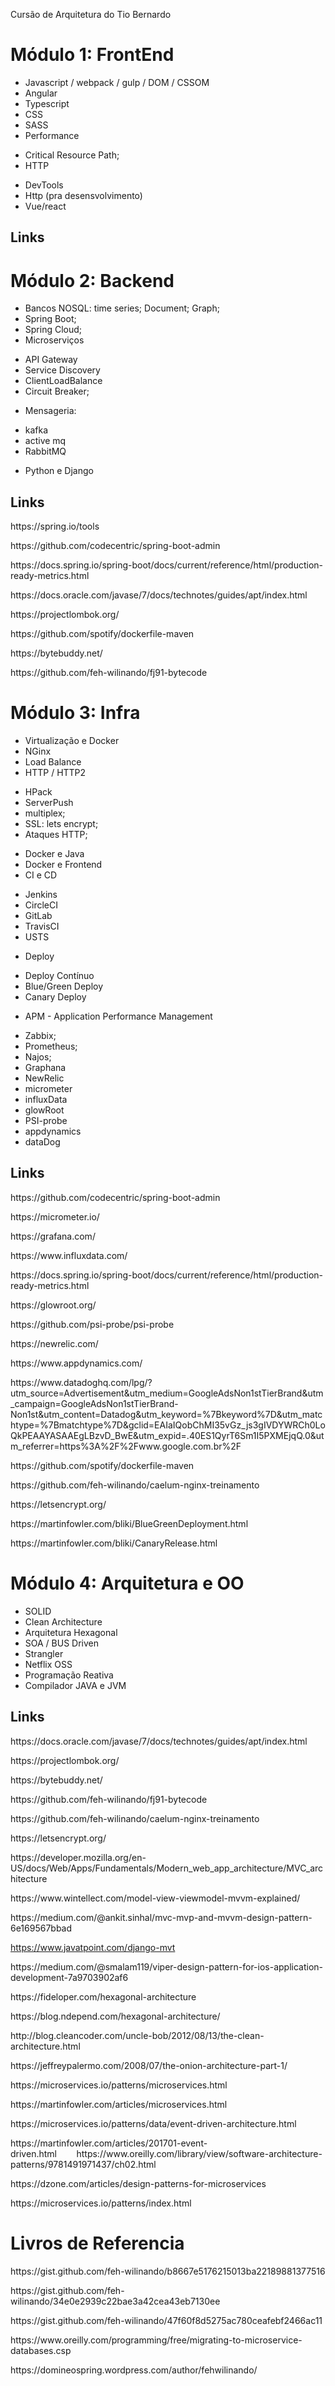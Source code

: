 <html><body class="c14"><div><p class="c1 c8"><span class="c2"></span></p></div><p class="c7 title" id="h.cbtyyogdk9l5"><span class="c13">Curs&atilde;o de Arquitetura do Tio Bernardo</span></p><h1 class="c5" id="h.ejkx2whwclqj"><span class="c9">M&oacute;dulo 1: FrontEnd</span></h1><ul class="c6 lst-kix_b6hrqrxoqqmd-0 start"><li class="c1 c3"><span class="c2">Javascript / webpack / gulp / DOM / CSSOM</span></li><li class="c1 c3"><span class="c2">Angular</span></li><li class="c1 c3"><span class="c2">Typescript</span></li><li class="c1 c3"><span class="c2">CSS</span></li><li class="c1 c3"><span class="c2">SASS</span></li><li class="c1 c3"><span class="c2">Performance</span></li></ul><ul class="c6 lst-kix_b6hrqrxoqqmd-1 start"><li class="c1 c4"><span class="c2">Critical Resource Path;</span></li><li class="c1 c4"><span class="c2">HTTP</span></li></ul><ul class="c6 lst-kix_b6hrqrxoqqmd-0"><li class="c1 c3"><span class="c2">DevTools</span></li><li class="c1 c3"><span class="c2">Http (pra desensvolvimento)</span></li><li class="c1 c3"><span class="c2">Vue/react</span></li></ul><h2 class="c11" id="h.wyo4z9mtp8h"><span class="c10">Links</span></h2><p class="c1 c8"><span class="c2"></span></p><h1 class="c5" id="h.je3in0u2rfaq"><span class="c9">M&oacute;dulo 2: Backend</span></h1><ul class="c6 lst-kix_b6hrqrxoqqmd-0"><li class="c1 c3"><span class="c2">Bancos NOSQL: time series; Document; Graph; </span></li><li class="c1 c3"><span class="c2">Spring Boot;</span></li><li class="c1 c3"><span class="c2">Spring Cloud;</span></li><li class="c1 c3"><span class="c2">Microservi&ccedil;os</span></li></ul><ul class="c6 lst-kix_b6hrqrxoqqmd-1 start"><li class="c1 c4"><span class="c2">API Gateway</span></li><li class="c1 c4"><span class="c2">Service Discovery</span></li><li class="c1 c4"><span class="c2">ClientLoadBalance</span></li><li class="c1 c4"><span class="c2">Circuit Breaker;</span></li></ul><ul class="c6 lst-kix_b6hrqrxoqqmd-0"><li class="c1 c3"><span class="c2">Mensageria:</span></li></ul><ul class="c6 lst-kix_b6hrqrxoqqmd-1 start"><li class="c1 c4"><span class="c2">kafka</span></li><li class="c1 c4"><span class="c2">active mq</span></li><li class="c1 c4"><span class="c2">RabbitMQ</span></li></ul><ul class="c6 lst-kix_b6hrqrxoqqmd-0"><li class="c1 c3"><span class="c2">Python e Django</span></li></ul><h2 class="c0" id="h.az3qfcacc4bf"><span class="c10">Links</span></h2><p class="c1"><span class="c2">https://spring.io/tools</span></p><p class="c1"><span class="c2">https://github.com/codecentric/spring-boot-admin</span></p><p class="c1"><span class="c2">https://docs.spring.io/spring-boot/docs/current/reference/html/production-ready-metrics.html</span></p><p class="c1"><span class="c2">https://docs.oracle.com/javase/7/docs/technotes/guides/apt/index.html</span></p><p class="c1"><span class="c2">https://projectlombok.org/</span></p><p class="c1"><span class="c2">https://github.com/spotify/dockerfile-maven</span></p><p class="c1"><span class="c2">https://bytebuddy.net/</span></p><p class="c1"><span class="c2">https://github.com/feh-wilinando/fj91-bytecode</span></p><h1 class="c5" id="h.sax30s8jbwmt"><span class="c9">M&oacute;dulo 3: Infra</span></h1><ul class="c6 lst-kix_iijq8odeud8-0 start"><li class="c1 c3"><span class="c2">Virtualiza&ccedil;&atilde;o e Docker</span></li><li class="c1 c3"><span class="c2">NGinx</span></li><li class="c1 c3"><span class="c2">Load Balance</span></li><li class="c1 c3"><span class="c2">HTTP / HTTP2</span></li></ul><ul class="c6 lst-kix_iijq8odeud8-1 start"><li class="c1 c4"><span class="c2">HPack</span></li><li class="c1 c4"><span class="c2">ServerPush</span></li><li class="c1 c4"><span class="c2">multiplex;</span></li><li class="c1 c4"><span class="c2">SSL: lets encrypt;</span></li><li class="c1 c4"><span class="c2">Ataques HTTP;</span></li></ul><ul class="c6 lst-kix_iijq8odeud8-0"><li class="c1 c3"><span class="c2">Docker e Java</span></li><li class="c1 c3"><span class="c2">Docker e Frontend</span></li><li class="c1 c3"><span class="c2">CI e CD</span></li></ul><ul class="c6 lst-kix_iijq8odeud8-1 start"><li class="c1 c4"><span class="c2">Jenkins</span></li><li class="c1 c4"><span class="c2">CircleCI</span></li><li class="c1 c4"><span class="c2">GitLab</span></li><li class="c1 c4"><span class="c2">TravisCI</span></li><li class="c1 c4"><span class="c2">USTS</span></li></ul><ul class="c6 lst-kix_iijq8odeud8-0"><li class="c1 c3"><span class="c2">Deploy</span></li></ul><ul class="c6 lst-kix_iijq8odeud8-1 start"><li class="c1 c4"><span class="c2">Deploy Cont&iacute;nuo</span></li><li class="c1 c4"><span class="c2">Blue/Green Deploy</span></li><li class="c1 c4"><span class="c2">Canary Deploy</span></li></ul><ul class="c6 lst-kix_iijq8odeud8-0"><li class="c1 c3"><span class="c2">APM - Application Performance Management</span></li></ul><ul class="c6 lst-kix_iijq8odeud8-1 start"><li class="c1 c4"><span class="c2">Zabbix;</span></li><li class="c1 c4"><span class="c2">Prometheus;</span></li><li class="c1 c4"><span class="c2">Najos;</span></li><li class="c1 c4"><span class="c2">Graphana</span></li><li class="c1 c4"><span class="c2">NewRelic</span></li><li class="c1 c4"><span class="c2">micrometer</span></li><li class="c1 c4"><span class="c2">influxData</span></li><li class="c1 c4"><span class="c2">glowRoot</span></li><li class="c1 c4"><span class="c2">PSI-probe</span></li><li class="c1 c4"><span class="c2">appdynamics</span></li><li class="c1 c4"><span class="c2">dataDog</span></li></ul><h2 class="c0" id="h.og0xhqthjje6"><span class="c10">Links</span></h2><p class="c1"><span class="c2">https://github.com/codecentric/spring-boot-admin</span></p><p class="c1"><span class="c2">https://micrometer.io/</span></p><p class="c1"><span class="c2">https://grafana.com/</span></p><p class="c1"><span class="c2">https://www.influxdata.com/</span></p><p class="c1"><span class="c2">https://docs.spring.io/spring-boot/docs/current/reference/html/production-ready-metrics.html</span></p><p class="c1"><span class="c2">https://glowroot.org/</span></p><p class="c1"><span class="c2">https://github.com/psi-probe/psi-probe</span></p><p class="c1"><span class="c2">https://newrelic.com/</span></p><p class="c1"><span class="c2">https://www.appdynamics.com/</span></p><p class="c1"><span class="c2">https://www.datadoghq.com/lpg/?utm_source=Advertisement&amp;utm_medium=GoogleAdsNon1stTierBrand&amp;utm_campaign=GoogleAdsNon1stTierBrand-Non1st&amp;utm_content=Datadog&amp;utm_keyword=%7Bkeyword%7D&amp;utm_matchtype=%7Bmatchtype%7D&amp;gclid=EAIaIQobChMI35vGz_js3gIVDYWRCh0LoQkPEAAYASAAEgLBzvD_BwE&amp;utm_expid=.40ES1QyrT6Sm1I5PXMEjqQ.0&amp;utm_referrer=https%3A%2F%2Fwww.google.com.br%2F</span></p><p class="c1"><span class="c2">https://github.com/spotify/dockerfile-maven</span></p><p class="c1"><span class="c2">https://github.com/feh-wilinando/caelum-nginx-treinamento</span></p><p class="c1"><span class="c2">https://letsencrypt.org/</span></p><p class="c1"><span class="c2">https://martinfowler.com/bliki/BlueGreenDeployment.html</span></p><p class="c1"><span class="c2">https://martinfowler.com/bliki/CanaryRelease.html</span></p><p class="c1 c8"><span class="c2"></span></p><h1 class="c5" id="h.gppfrwvccyv1"><span class="c9">M&oacute;dulo 4: Arquitetura e OO</span></h1><ul class="c6 lst-kix_mx9a559ud2x5-0 start"><li class="c1 c3"><span class="c2">SOLID</span></li><li class="c1 c3"><span class="c2">Clean Architecture</span></li><li class="c1 c3"><span class="c2">Arquitetura Hexagonal</span></li><li class="c1 c3"><span class="c2">SOA / BUS Driven</span></li><li class="c1 c3"><span class="c2">Strangler</span></li><li class="c1 c3"><span class="c2">Netflix OSS</span></li><li class="c1 c3"><span class="c2">Programa&ccedil;&atilde;o Reativa</span></li><li class="c1 c3"><span class="c2">Compilador JAVA e JVM</span></li></ul><p class="c1 c8"><span class="c2"></span></p><h2 class="c11" id="h.t5rrrvvzkz5x"><span class="c10">Links</span></h2><p class="c1"><span class="c2">https://docs.oracle.com/javase/7/docs/technotes/guides/apt/index.html</span></p><p class="c1"><span class="c2">https://projectlombok.org/</span></p><p class="c1"><span class="c2">https://bytebuddy.net/</span></p><p class="c1"><span class="c2">https://github.com/feh-wilinando/fj91-bytecode</span></p><p class="c1"><span class="c2">https://github.com/feh-wilinando/caelum-nginx-treinamento</span></p><p class="c1"><span class="c2">https://letsencrypt.org/</span></p><p class="c1"><span class="c2">https://developer.mozilla.org/en-US/docs/Web/Apps/Fundamentals/Modern_web_app_architecture/MVC_architecture</span></p><p class="c1"><span class="c2">https://www.wintellect.com/model-view-viewmodel-mvvm-explained/</span></p><p class="c1"><span class="c2">https://medium.com/@ankit.sinhal/mvc-mvp-and-mvvm-design-pattern-6e169567bbad</span></p><p class="c1"><span class="c12"><a class="c15" href="https://www.google.com/url?q=https://www.javatpoint.com/django-mvt&amp;sa=D&amp;ust=1543681669694000">https://www.javatpoint.com/django-mvt</a></span></p><p class="c1"><span class="c2">https://medium.com/@smalam119/viper-design-pattern-for-ios-application-development-7a9703902af6</span></p><p class="c1"><span class="c2">https://fideloper.com/hexagonal-architecture</span></p><p class="c1"><span class="c2">https://blog.ndepend.com/hexagonal-architecture/</span></p><p class="c1"><span class="c2">http://blog.cleancoder.com/uncle-bob/2012/08/13/the-clean-architecture.html</span></p><p class="c1"><span class="c2">https://jeffreypalermo.com/2008/07/the-onion-architecture-part-1/</span></p><p class="c1"><span class="c2">https://microservices.io/patterns/microservices.html</span></p><p class="c1"><span class="c2">https://martinfowler.com/articles/microservices.html</span></p><p class="c1"><span class="c2">https://microservices.io/patterns/data/event-driven-architecture.html</span></p><p class="c1"><span class="c2">https://martinfowler.com/articles/201701-event-driven.html&nbsp;&nbsp;&nbsp;&nbsp;&nbsp;&nbsp;&nbsp;&nbsp;https://www.oreilly.com/library/view/software-architecture-patterns/9781491971437/ch02.html</span></p><p class="c1"><span class="c2">https://dzone.com/articles/design-patterns-for-microservices</span></p><p class="c1"><span class="c2">https://microservices.io/patterns/index.html</span></p><p class="c1 c8"><span class="c2"></span></p><p class="c1 c8"><span class="c2"></span></p><h1 class="c5" id="h.921ppgyelfj6"><span class="c9">Livros de Referencia</span></h1><p class="c1"><span class="c2">https://gist.github.com/feh-wilinando/b8667e5176215013ba22189881377516</span></p><p class="c1"><span class="c2">https://gist.github.com/feh-wilinando/34e0e2939c22bae3a42cea43eb7130ee</span></p><p class="c1"><span class="c2">https://gist.github.com/feh-wilinando/47f60f8d5275ac780ceafebf2466ac11</span></p><p class="c1"><span class="c2">https://www.oreilly.com/programming/free/migrating-to-microservice-databases.csp</span></p><p class="c1"><span class="c2">https://domineospring.wordpress.com/author/fehwilinando/</span></p><p class="c1 c8"><span class="c2"></span></p></body></html>

